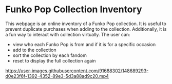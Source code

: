 # Funko Pop Collection Inventory

This webpage is an online inventory of a Funko Pop collection. It is useful to prevent duplicate purchases when adding to the collection. Additionally, it is a fun way to interact with collection virtually. 
The user can:

* view who each Funko Pop is from and if it is for a specific occasion
* add to the collection 
* sort the collection by each fandom
* reset to display the full collection again



https://user-images.githubusercontent.com/91688302/148689293-d0e23f6f-1392-4352-89e3-5d3a88ad9c20.mp4


